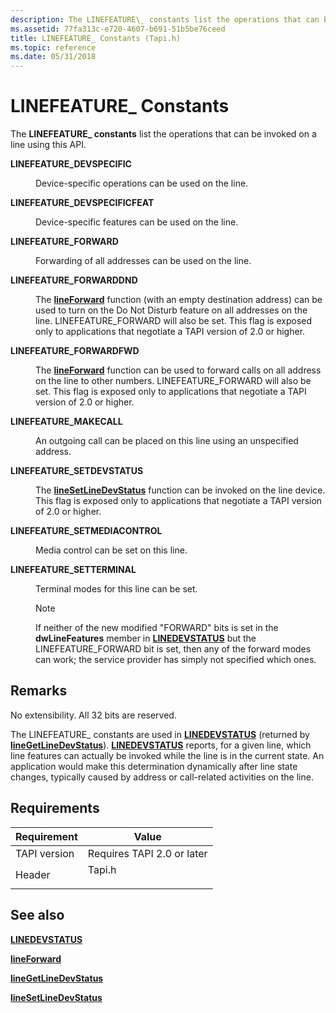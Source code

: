 ```yaml
---
description: The LINEFEATURE\_ constants list the operations that can be invoked on a line using this API.
ms.assetid: 77fa313c-e720-4607-b691-51b5be76ceed
title: LINEFEATURE_ Constants (Tapi.h)
ms.topic: reference
ms.date: 05/31/2018
---
```


# LINEFEATURE\_ Constants

The **LINEFEATURE\_ constants** list the operations that can be invoked on a line using this API.

<dl> <dt>

<span id="LINEFEATURE_DEVSPECIFIC"></span><span id="linefeature_devspecific"></span>**LINEFEATURE\_DEVSPECIFIC**
</dt> <dd> <dl> <dt>



Device-specific operations can be used on the line.


</dt> </dl> </dd> <dt>

<span id="LINEFEATURE_DEVSPECIFICFEAT"></span><span id="linefeature_devspecificfeat"></span>**LINEFEATURE\_DEVSPECIFICFEAT**
</dt> <dd> <dl> <dt>



Device-specific features can be used on the line.


</dt> </dl> </dd> <dt>

<span id="LINEFEATURE_FORWARD"></span><span id="linefeature_forward"></span>**LINEFEATURE\_FORWARD**
</dt> <dd> <dl> <dt>



Forwarding of all addresses can be used on the line.


</dt> </dl> </dd> <dt>

<span id="LINEFEATURE_FORWARDDND"></span><span id="linefeature_forwarddnd"></span>**LINEFEATURE\_FORWARDDND**
</dt> <dd> <dl> <dt>



The [**lineForward**](/windows/desktop/api/Tapi/nf-tapi-lineforward) function (with an empty destination address) can be used to turn on the Do Not Disturb feature on all addresses on the line. LINEFEATURE\_FORWARD will also be set. This flag is exposed only to applications that negotiate a TAPI version of 2.0 or higher.


</dt> </dl> </dd> <dt>

<span id="LINEFEATURE_FORWARDFWD"></span><span id="linefeature_forwardfwd"></span>**LINEFEATURE\_FORWARDFWD**
</dt> <dd> <dl> <dt>



The [**lineForward**](/windows/desktop/api/Tapi/nf-tapi-lineforward) function can be used to forward calls on all address on the line to other numbers. LINEFEATURE\_FORWARD will also be set. This flag is exposed only to applications that negotiate a TAPI version of 2.0 or higher.


</dt> </dl> </dd> <dt>

<span id="LINEFEATURE_MAKECALL"></span><span id="linefeature_makecall"></span>**LINEFEATURE\_MAKECALL**
</dt> <dd> <dl> <dt>



An outgoing call can be placed on this line using an unspecified address.


</dt> </dl> </dd> <dt>

<span id="LINEFEATURE_SETDEVSTATUS"></span><span id="linefeature_setdevstatus"></span>**LINEFEATURE\_SETDEVSTATUS**
</dt> <dd> <dl> <dt>



The [**lineSetLineDevStatus**](/windows/desktop/api/Tapi/nf-tapi-linesetlinedevstatus) function can be invoked on the line device. This flag is exposed only to applications that negotiate a TAPI version of 2.0 or higher.


</dt> </dl> </dd> <dt>

<span id="LINEFEATURE_SETMEDIACONTROL"></span><span id="linefeature_setmediacontrol"></span>**LINEFEATURE\_SETMEDIACONTROL**
</dt> <dd> <dl> <dt>



Media control can be set on this line.


</dt> </dl> </dd> <dt>

<span id="LINEFEATURE_SETTERMINAL"></span><span id="linefeature_setterminal"></span>**LINEFEATURE\_SETTERMINAL**
</dt> <dd> <dl> <dt>



Terminal modes for this line can be set.

> [!Note]  
> If neither of the new modified "FORWARD" bits is set in the **dwLineFeatures** member in [**LINEDEVSTATUS**](/windows/desktop/api/Tapi/ns-tapi-linedevstatus) but the LINEFEATURE\_FORWARD bit is set, then any of the forward modes can work; the service provider has simply not specified which ones.

 


</dt> </dl> </dd> </dl>

## Remarks

No extensibility. All 32 bits are reserved.

The LINEFEATURE\_ constants are used in [**LINEDEVSTATUS**](/windows/desktop/api/Tapi/ns-tapi-linedevstatus) (returned by [**lineGetLineDevStatus**](/windows/desktop/api/Tapi/nf-tapi-linegetlinedevstatus)). [**LINEDEVSTATUS**](/windows/desktop/api/Tapi/ns-tapi-linedevstatus) reports, for a given line, which line features can actually be invoked while the line is in the current state. An application would make this determination dynamically after line state changes, typically caused by address or call-related activities on the line.

## Requirements



| Requirement | Value |
|-------------------------|-----------------------------------------------------------------------------------|
| TAPI version<br/> | Requires TAPI 2.0 or later<br/>                                             |
| Header<br/>       | <dl> <dt>Tapi.h</dt> </dl> |



## See also

<dl> <dt>

[**LINEDEVSTATUS**](/windows/desktop/api/Tapi/ns-tapi-linedevstatus)
</dt> <dt>

[**lineForward**](/windows/desktop/api/Tapi/nf-tapi-lineforward)
</dt> <dt>

[**lineGetLineDevStatus**](/windows/desktop/api/Tapi/nf-tapi-linegetlinedevstatus)
</dt> <dt>

[**lineSetLineDevStatus**](/windows/desktop/api/Tapi/nf-tapi-linesetlinedevstatus)
</dt> </dl>

 

 




